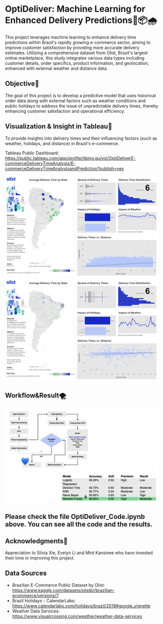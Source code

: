 # OptiDeliver: Machine Learning for Enhanced Delivery Predictions🚛📦🌧️ 
This project leverages machine learning to enhance delivery time predictions within Brazil's rapidly growing e-commerce sector, aiming to improve customer satisfaction by providing more accurate delivery estimates. Utilizing a comprehensive dataset from Olist, Brazil's largest online marketplace, this study integrates various data types including customer details, order specifics, product information, and geolocation, enhanced with external weather and distance data.

## Objective🎯
The goal of this project is to develop a predictive model that uses historical order data along with external factors such as weather conditions and public holidays to address the issue of unpredictable delivery times, thereby enhancing customer satisfaction and operational efficiency.

## Visualization & Insight in Tableau💐
To provide insights into delivery times and their influencing factors (such as weather, holidays, and distance) in Brazil's e-commerce.

Tableau Public Dashboard: https://public.tableau.com/app/profile/libing.gu/viz/OptiDeliverE-commerceDeliveryTimeAnalysis/E-commerceDeliveryTimeAnalysisandPrediction?publish=yes

![Tableau1](Tableau1.png)
![Tableau2](Tableau2.png)

## Workflow&Result🌪️
![Workflow](Workflow.png)
![result](result.png)

## Please check the file OptiDeliver_Code.ipynb above. You can see all the code and the results.

## Acknowledgments🙏
Appreciation to Silvia Xie, Evelyn Li and Mint Kansinee who have invested their time in improving this project.

## Data Sources 
- Brazilian E-Commerce Public Dataset by Olist: https://www.kaggle.com/datasets/olistbr/brazilian-ecommerce/versions/7
- Brazil Holidays - CalendarLabs: https://www.calendarlabs.com/holidays/brazil/2018#google_vignette
- Weather Data Services: https://www.visualcrossing.com/weather/weather-data-services

